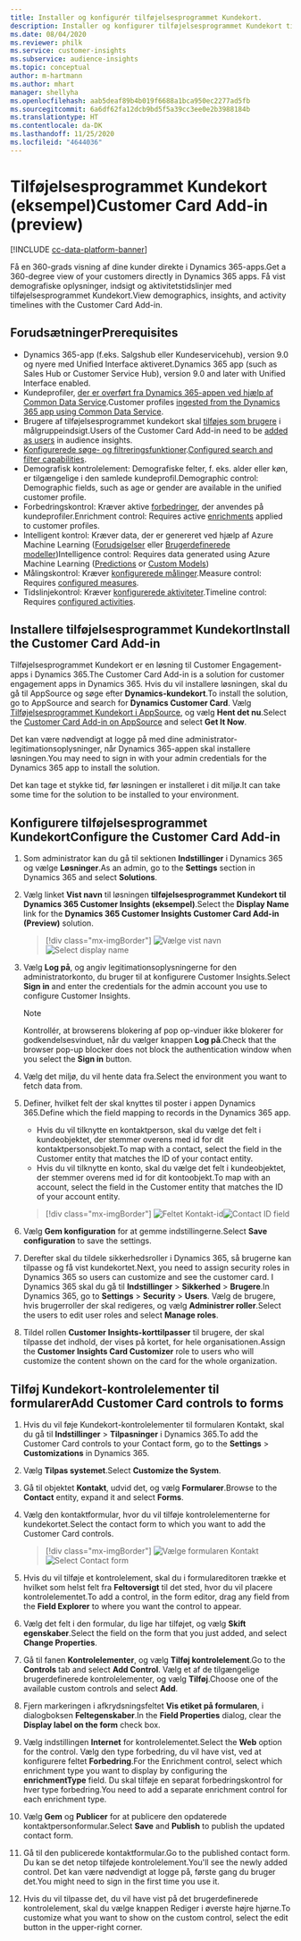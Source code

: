 ```yaml
---
title: Installer og konfigurér tilføjelsesprogrammet Kundekort.
description: Installer og konfigurer tilføjelsesprogrammet Kundekort til Dynamics 365 Customer Insights.
ms.date: 08/04/2020
ms.reviewer: philk
ms.service: customer-insights
ms.subservice: audience-insights
ms.topic: conceptual
author: m-hartmann
ms.author: mhart
manager: shellyha
ms.openlocfilehash: aab5deaf89b4b019f6688a1bca950ec2277ad5fb
ms.sourcegitcommit: 6a6df62fa12dcb9bd5f5a39cc3ee0e2b3988184b
ms.translationtype: HT
ms.contentlocale: da-DK
ms.lasthandoff: 11/25/2020
ms.locfileid: "4644036"
---
```

# <a name="customer-card-add-in-preview"></a><span data-ttu-id="2aa4d-103">Tilføjelsesprogrammet Kundekort (eksempel)</span><span class="sxs-lookup"><span data-stu-id="2aa4d-103">Customer Card Add-in (preview)</span></span>

[!INCLUDE [cc-data-platform-banner](../includes/cc-data-platform-banner.md)]

<span data-ttu-id="2aa4d-104">Få en 360-grads visning af dine kunder direkte i Dynamics 365-apps.</span><span class="sxs-lookup"><span data-stu-id="2aa4d-104">Get a 360-degree view of your customers directly in Dynamics 365 apps.</span></span> <span data-ttu-id="2aa4d-105">Få vist demografiske oplysninger, indsigt og aktivitetstidslinjer med tilføjelsesprogrammet Kundekort.</span><span class="sxs-lookup"><span data-stu-id="2aa4d-105">View demographics, insights, and activity timelines with the Customer Card Add-in.</span></span>

## <a name="prerequisites"></a><span data-ttu-id="2aa4d-106">Forudsætninger</span><span class="sxs-lookup"><span data-stu-id="2aa4d-106">Prerequisites</span></span>

- <span data-ttu-id="2aa4d-107">Dynamics 365-app (f.eks. Salgshub eller Kundeservicehub), version 9.0 og nyere med Unified Interface aktiveret.</span><span class="sxs-lookup"><span data-stu-id="2aa4d-107">Dynamics 365 app (such as Sales Hub or Customer Service Hub), version 9.0 and later with Unified Interface enabled.</span></span>
- <span data-ttu-id="2aa4d-108">Kundeprofiler, [der er overført fra Dynamics 365-appen ved hjælp af Common Data Service](connect-power-query.md).</span><span class="sxs-lookup"><span data-stu-id="2aa4d-108">Customer profiles [ingested from the Dynamics 365 app using Common Data Service](connect-power-query.md).</span></span>
- <span data-ttu-id="2aa4d-109">Brugere af tilføjelsesprogrammet kundekort skal [tilføjes som brugere](permissions.md) i målgruppeindsigt.</span><span class="sxs-lookup"><span data-stu-id="2aa4d-109">Users of the Customer Card Add-in need to be [added as users](permissions.md) in audience insights.</span></span>
- <span data-ttu-id="2aa4d-110">[Konfigurerede søge- og filtreringsfunktioner](search-filter-index.md).</span><span class="sxs-lookup"><span data-stu-id="2aa4d-110">[Configured search and filter capabilities](search-filter-index.md).</span></span>
- <span data-ttu-id="2aa4d-111">Demografisk kontrolelement: Demografiske felter, f. eks. alder eller køn, er tilgængelige i den samlede kundeprofil.</span><span class="sxs-lookup"><span data-stu-id="2aa4d-111">Demographic control: Demographic fields, such as age or gender are available in the unified customer profile.</span></span>
- <span data-ttu-id="2aa4d-112">Forbedringskontrol: Kræver aktive [forbedringer](enrichment-hub.md), der anvendes på kundeprofiler.</span><span class="sxs-lookup"><span data-stu-id="2aa4d-112">Enrichment control: Requires active [enrichments](enrichment-hub.md) applied to customer profiles.</span></span>
- <span data-ttu-id="2aa4d-113">Intelligent kontrol: Kræver data, der er genereret ved hjælp af Azure Machine Learning ([Forudsigelser](predictions.md) eller [Brugerdefinerede modeller](custom-models.md))</span><span class="sxs-lookup"><span data-stu-id="2aa4d-113">Intelligence control: Requires data generated using Azure Machine Learning ([Predictions](predictions.md) or [Custom Models](custom-models.md))</span></span>
- <span data-ttu-id="2aa4d-114">Målingskontrol: Kræver [konfigurerede målinger](measures.md).</span><span class="sxs-lookup"><span data-stu-id="2aa4d-114">Measure control: Requires [configured measures](measures.md).</span></span>
- <span data-ttu-id="2aa4d-115">Tidslinjekontrol: Kræver [konfigurerede aktiviteter](activities.md).</span><span class="sxs-lookup"><span data-stu-id="2aa4d-115">Timeline control: Requires [configured activities](activities.md).</span></span>

## <a name="install-the-customer-card-add-in"></a><span data-ttu-id="2aa4d-116">Installere tilføjelsesprogrammet Kundekort</span><span class="sxs-lookup"><span data-stu-id="2aa4d-116">Install the Customer Card Add-in</span></span>

<span data-ttu-id="2aa4d-117">Tilføjelsesprogrammet Kundekort er en løsning til Customer Engagement-apps i Dynamics 365.</span><span class="sxs-lookup"><span data-stu-id="2aa4d-117">The Customer Card Add-in is a solution for customer engagement apps in Dynamics 365.</span></span> <span data-ttu-id="2aa4d-118">Hvis du vil installere løsningen, skal du gå til AppSource og søge efter **Dynamics-kundekort**.</span><span class="sxs-lookup"><span data-stu-id="2aa4d-118">To install the solution, go to AppSource and search for **Dynamics Customer Card**.</span></span> <span data-ttu-id="2aa4d-119">Vælg [Tilføjelsesprogrammet Kundekort i AppSource](https://appsource.microsoft.com/product/dynamics-365/mscrm.dynamics_365_customer_insights_customer_card_addin?tab=Overview), og vælg **Hent det nu**.</span><span class="sxs-lookup"><span data-stu-id="2aa4d-119">Select the [Customer Card Add-in on AppSource](https://appsource.microsoft.com/product/dynamics-365/mscrm.dynamics_365_customer_insights_customer_card_addin?tab=Overview) and select **Get It Now**.</span></span>

<span data-ttu-id="2aa4d-120">Det kan være nødvendigt at logge på med dine administrator-legitimationsoplysninger, når Dynamics 365-appen skal installere løsningen.</span><span class="sxs-lookup"><span data-stu-id="2aa4d-120">You may need to sign in with your admin credentials for the Dynamics 365 app to install the solution.</span></span>

<span data-ttu-id="2aa4d-121">Det kan tage et stykke tid, før løsningen er installeret i dit miljø.</span><span class="sxs-lookup"><span data-stu-id="2aa4d-121">It can take some time for the solution to be installed to your environment.</span></span>

## <a name="configure-the-customer-card-add-in"></a><span data-ttu-id="2aa4d-122">Konfigurere tilføjelsesprogrammet Kundekort</span><span class="sxs-lookup"><span data-stu-id="2aa4d-122">Configure the Customer Card Add-in</span></span>

1. <span data-ttu-id="2aa4d-123">Som administrator kan du gå til sektionen **Indstillinger** i Dynamics 365 og vælge **Løsninger**.</span><span class="sxs-lookup"><span data-stu-id="2aa4d-123">As an admin, go to the **Settings** section in Dynamics 365 and select **Solutions**.</span></span>

1. <span data-ttu-id="2aa4d-124">Vælg linket **Vist navn** til løsningen **tilføjelsesprogrammet Kundekort til Dynamics 365 Customer Insights (eksempel)**.</span><span class="sxs-lookup"><span data-stu-id="2aa4d-124">Select the **Display Name** link for the **Dynamics 365 Customer Insights Customer Card Add-in (Preview)** solution.</span></span>

   > [!div class="mx-imgBorder"]
   > <span data-ttu-id="2aa4d-125">![Vælge vist navn](media/select-display-name.png "Vælge vist navn")</span><span class="sxs-lookup"><span data-stu-id="2aa4d-125">![Select display name](media/select-display-name.png "Select display name")</span></span>

1. <span data-ttu-id="2aa4d-126">Vælg **Log på**, og angiv legitimationsoplysningerne for den administratorkonto, du bruger til at konfigurere Customer Insights.</span><span class="sxs-lookup"><span data-stu-id="2aa4d-126">Select **Sign in** and enter the credentials for the admin account you use to configure Customer Insights.</span></span>

   > [!NOTE]
   > <span data-ttu-id="2aa4d-127">Kontrollér, at browserens blokering af pop op-vinduer ikke blokerer for godkendelsesvinduet, når du vælger knappen **Log på**.</span><span class="sxs-lookup"><span data-stu-id="2aa4d-127">Check that the browser pop-up blocker does not block the authentication window when you select the **Sign in** button.</span></span>

1. <span data-ttu-id="2aa4d-128">Vælg det miljø, du vil hente data fra.</span><span class="sxs-lookup"><span data-stu-id="2aa4d-128">Select the environment you want to fetch data from.</span></span>

1. <span data-ttu-id="2aa4d-129">Definer, hvilket felt der skal knyttes til poster i appen Dynamics 365.</span><span class="sxs-lookup"><span data-stu-id="2aa4d-129">Define which the field mapping to records in the Dynamics 365 app.</span></span>
   - <span data-ttu-id="2aa4d-130">Hvis du vil tilknytte en kontaktperson, skal du vælge det felt i kundeobjektet, der stemmer overens med id for dit kontaktpersonsobjekt.</span><span class="sxs-lookup"><span data-stu-id="2aa4d-130">To map with a contact, select the field in the Customer entity that matches the ID of your contact entity.</span></span>
   - <span data-ttu-id="2aa4d-131">Hvis du vil tilknytte en konto, skal du vælge det felt i kundeobjektet, der stemmer overens med id for dit kontoobjekt.</span><span class="sxs-lookup"><span data-stu-id="2aa4d-131">To map with an account, select the field in the Customer entity that matches the ID of your account entity.</span></span>

   > [!div class="mx-imgBorder"]
   > <span data-ttu-id="2aa4d-132">![Feltet Kontakt-id](media/contact-id-field.png "Feltet Kontakt-id")</span><span class="sxs-lookup"><span data-stu-id="2aa4d-132">![Contact ID field](media/contact-id-field.png "Contact ID field")</span></span>

1. <span data-ttu-id="2aa4d-133">Vælg **Gem konfiguration** for at gemme indstillingerne.</span><span class="sxs-lookup"><span data-stu-id="2aa4d-133">Select **Save configuration** to save the settings.</span></span>

1. <span data-ttu-id="2aa4d-134">Derefter skal du tildele sikkerhedsroller i Dynamics 365, så brugerne kan tilpasse og få vist kundekortet.</span><span class="sxs-lookup"><span data-stu-id="2aa4d-134">Next, you need to assign security roles in Dynamics 365 so users can customize and see the customer card.</span></span> <span data-ttu-id="2aa4d-135">I Dynamics 365 skal du gå til **Indstillinger** > **Sikkerhed** > **Brugere**.</span><span class="sxs-lookup"><span data-stu-id="2aa4d-135">In Dynamics 365, go to **Settings** > **Security** > **Users**.</span></span> <span data-ttu-id="2aa4d-136">Vælg de brugere, hvis brugerroller der skal redigeres, og vælg **Administrer roller**.</span><span class="sxs-lookup"><span data-stu-id="2aa4d-136">Select the users to edit user roles and select **Manage roles**.</span></span>

1. <span data-ttu-id="2aa4d-137">Tildel rollen **Customer Insights-korttilpasser** til brugere, der skal tilpasse det indhold, der vises på kortet, for hele organisationen.</span><span class="sxs-lookup"><span data-stu-id="2aa4d-137">Assign the **Customer Insights Card Customizer** role to users who will customize the content shown on the card for the whole organization.</span></span>

## <a name="add-customer-card-controls-to-forms"></a><span data-ttu-id="2aa4d-138">Tilføj Kundekort-kontrolelementer til formularer</span><span class="sxs-lookup"><span data-stu-id="2aa4d-138">Add Customer Card controls to forms</span></span>
  
1. <span data-ttu-id="2aa4d-139">Hvis du vil føje Kundekort-kontrolelementer til formularen Kontakt, skal du gå til **Indstillinger** > **Tilpasninger** i Dynamics 365.</span><span class="sxs-lookup"><span data-stu-id="2aa4d-139">To add the Customer Card controls to your Contact form, go to the **Settings** > **Customizations** in Dynamics 365.</span></span>

1. <span data-ttu-id="2aa4d-140">Vælg **Tilpas systemet**.</span><span class="sxs-lookup"><span data-stu-id="2aa4d-140">Select **Customize the System**.</span></span>

1. <span data-ttu-id="2aa4d-141">Gå til objektet **Kontakt**, udvid det, og vælg **Formularer**.</span><span class="sxs-lookup"><span data-stu-id="2aa4d-141">Browse to the **Contact** entity, expand it and select **Forms**.</span></span>

1. <span data-ttu-id="2aa4d-142">Vælg den kontaktformular, hvor du vil tilføje kontrolelementerne for kundekortet.</span><span class="sxs-lookup"><span data-stu-id="2aa4d-142">Select the contact form to which you want to add the Customer Card controls.</span></span>

    > [!div class="mx-imgBorder"]
    > <span data-ttu-id="2aa4d-143">![Vælge formularen Kontakt](media/contact-active-forms.png "Vælge formularen Kontakt")</span><span class="sxs-lookup"><span data-stu-id="2aa4d-143">![Select Contact form](media/contact-active-forms.png "Select Contact form")</span></span>

1. <span data-ttu-id="2aa4d-144">Hvis du vil tilføje et kontrolelement, skal du i formulareditoren trække et hvilket som helst felt fra **Feltoversigt** til det sted, hvor du vil placere kontrolelementet.</span><span class="sxs-lookup"><span data-stu-id="2aa4d-144">To add a control, in the form editor, drag any field from the **Field Explorer** to where you want the control to appear.</span></span>

1. <span data-ttu-id="2aa4d-145">Vælg det felt i den formular, du lige har tilføjet, og vælg **Skift egenskaber**.</span><span class="sxs-lookup"><span data-stu-id="2aa4d-145">Select the field on the form that you just added, and select **Change Properties**.</span></span>

1. <span data-ttu-id="2aa4d-146">Gå til fanen **Kontrolelementer**, og vælg **Tilføj kontrolelement**.</span><span class="sxs-lookup"><span data-stu-id="2aa4d-146">Go to the **Controls** tab and select **Add Control**.</span></span> <span data-ttu-id="2aa4d-147">Vælg et af de tilgængelige brugerdefinerede kontrolelementer, og vælg **Tilføj**.</span><span class="sxs-lookup"><span data-stu-id="2aa4d-147">Choose one of the available custom controls and select **Add**.</span></span>

1. <span data-ttu-id="2aa4d-148">Fjern markeringen i afkrydsningsfeltet **Vis etiket på formularen**, i dialogboksen **Feltegenskaber**.</span><span class="sxs-lookup"><span data-stu-id="2aa4d-148">In the **Field Properties** dialog, clear the **Display label on the form** check box.</span></span>

1. <span data-ttu-id="2aa4d-149">Vælg indstillingen **Internet** for kontrolelementet.</span><span class="sxs-lookup"><span data-stu-id="2aa4d-149">Select the **Web** option for the control.</span></span> <span data-ttu-id="2aa4d-150">Vælg den type forbedring, du vil have vist, ved at konfigurere feltet **Forbedring**.</span><span class="sxs-lookup"><span data-stu-id="2aa4d-150">For the Enrichment control, select which enrichment type you want to display by configuring the **enrichmentType** field.</span></span> <span data-ttu-id="2aa4d-151">Du skal tilføje en separat forbedringskontrol for hver type forbedring.</span><span class="sxs-lookup"><span data-stu-id="2aa4d-151">You need to add a separate enrichment control for each enrichment type.</span></span>

1. <span data-ttu-id="2aa4d-152">Vælg **Gem** og **Publicer** for at publicere den opdaterede kontaktpersonformular.</span><span class="sxs-lookup"><span data-stu-id="2aa4d-152">Select **Save** and **Publish** to publish the updated contact form.</span></span>

1. <span data-ttu-id="2aa4d-153">Gå til den publicerede kontaktformular.</span><span class="sxs-lookup"><span data-stu-id="2aa4d-153">Go to the published contact form.</span></span> <span data-ttu-id="2aa4d-154">Du kan se det netop tilføjede kontrolelement.</span><span class="sxs-lookup"><span data-stu-id="2aa4d-154">You'll see the newly added control.</span></span> <span data-ttu-id="2aa4d-155">Det kan være nødvendigt at logge på, første gang du bruger det.</span><span class="sxs-lookup"><span data-stu-id="2aa4d-155">You might need to sign in the first time you use it.</span></span>

1. <span data-ttu-id="2aa4d-156">Hvis du vil tilpasse det, du vil have vist på det brugerdefinerede kontrolelement, skal du vælge knappen Rediger i øverste højre hjørne.</span><span class="sxs-lookup"><span data-stu-id="2aa4d-156">To customize what you want to show on the custom control, select the edit button in the upper-right corner.</span></span>
